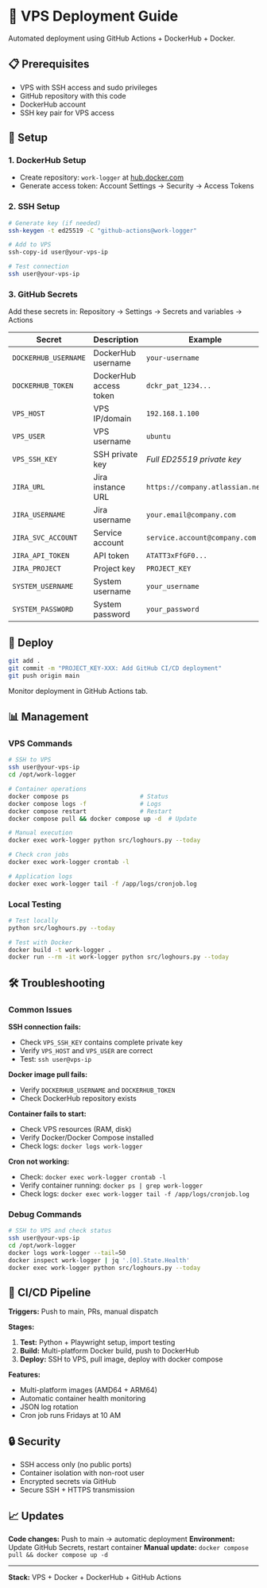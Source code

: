 # 🚀 VPS Deployment Guide

Automated deployment using GitHub Actions + DockerHub + Docker.

## 📋 Prerequisites

- VPS with SSH access and sudo privileges
- GitHub repository with this code
- DockerHub account
- SSH key pair for VPS access

## 🔧 Setup

### 1. DockerHub Setup
- Create repository: `work-logger` at [hub.docker.com](https://hub.docker.com)
- Generate access token: Account Settings → Security → Access Tokens

### 2. SSH Setup
```bash
# Generate key (if needed)
ssh-keygen -t ed25519 -C "github-actions@work-logger"

# Add to VPS
ssh-copy-id user@your-vps-ip

# Test connection
ssh user@your-vps-ip
```

### 3. GitHub Secrets
Add these secrets in: Repository → Settings → Secrets and variables → Actions

| Secret | Description | Example |
|--------|-------------|---------|
| `DOCKERHUB_USERNAME` | DockerHub username | `your-username` |
| `DOCKERHUB_TOKEN` | DockerHub access token | `dckr_pat_1234...` |
| `VPS_HOST` | VPS IP/domain | `192.168.1.100` |
| `VPS_USER` | VPS username | `ubuntu` |
| `VPS_SSH_KEY` | SSH private key | *Full ED25519 private key* |
| `JIRA_URL` | Jira instance URL | `https://company.atlassian.net` |
| `JIRA_USERNAME` | Jira username | `your.email@company.com` |
| `JIRA_SVC_ACCOUNT` | Service account | `service.account@company.com` |
| `JIRA_API_TOKEN` | API token | `ATATT3xFfGF0...` |
| `JIRA_PROJECT` | Project key | `PROJECT_KEY` |
| `SYSTEM_USERNAME` | System username | `your_username` |
| `SYSTEM_PASSWORD` | System password | `your_password` |

## 🚀 Deploy

```bash
git add .
git commit -m "PROJECT_KEY-XXX: Add GitHub CI/CD deployment"
git push origin main
```

Monitor deployment in GitHub Actions tab.

## 📊 Management

### VPS Commands
```bash
# SSH to VPS
ssh user@your-vps-ip
cd /opt/work-logger

# Container operations
docker compose ps                    # Status
docker compose logs -f               # Logs
docker compose restart               # Restart
docker compose pull && docker compose up -d  # Update

# Manual execution
docker exec work-logger python src/loghours.py --today

# Check cron jobs
docker exec work-logger crontab -l

# Application logs
docker exec work-logger tail -f /app/logs/cronjob.log
```

### Local Testing
```bash
# Test locally
python src/loghours.py --today

# Test with Docker
docker build -t work-logger .
docker run --rm -it work-logger python src/loghours.py --today
```

## 🛠️ Troubleshooting

### Common Issues

**SSH connection fails:**
- Check `VPS_SSH_KEY` contains complete private key
- Verify `VPS_HOST` and `VPS_USER` are correct
- Test: `ssh user@vps-ip`

**Docker image pull fails:**
- Verify `DOCKERHUB_USERNAME` and `DOCKERHUB_TOKEN`
- Check DockerHub repository exists

**Container fails to start:**
- Check VPS resources (RAM, disk)
- Verify Docker/Docker Compose installed
- Check logs: `docker logs work-logger`

**Cron not working:**
- Check: `docker exec work-logger crontab -l`
- Verify container running: `docker ps | grep work-logger`
- Check logs: `docker exec work-logger tail -f /app/logs/cronjob.log`

### Debug Commands
```bash
# SSH to VPS and check status
ssh user@your-vps-ip
cd /opt/work-logger
docker logs work-logger --tail=50
docker inspect work-logger | jq '.[0].State.Health'
docker exec work-logger python src/loghours.py --today
```

## 🔄 CI/CD Pipeline

**Triggers:** Push to main, PRs, manual dispatch

**Stages:**
1. **Test:** Python + Playwright setup, import testing
2. **Build:** Multi-platform Docker build, push to DockerHub
3. **Deploy:** SSH to VPS, pull image, deploy with docker compose

**Features:**
- Multi-platform images (AMD64 + ARM64)
- Automatic container health monitoring
- JSON log rotation
- Cron job runs Fridays at 10 AM

## 🔒 Security

- SSH access only (no public ports)
- Container isolation with non-root user
- Encrypted secrets via GitHub
- Secure SSH + HTTPS transmission

## 📈 Updates

**Code changes:** Push to main → automatic deployment
**Environment:** Update GitHub Secrets, restart container
**Manual update:** `docker compose pull && docker compose up -d`

---

**Stack:** VPS + Docker + DockerHub + GitHub Actions
